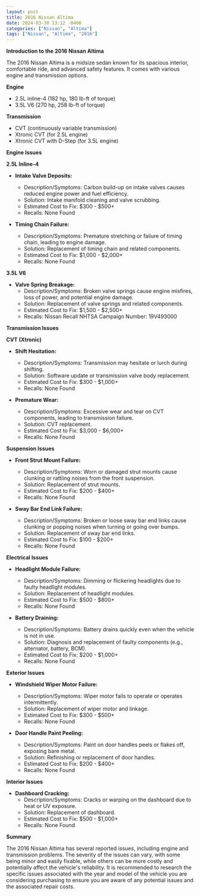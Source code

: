 ```yaml
---
layout: post
title: 2016 Nissan Altima
date: 2024-03-30 13:12 -0400
categories: ["Nissan", "Altima"]
tags: ["Nissan", "Altima", "2016"]
---
```

**Introduction to the 2016 Nissan Altima**

The 2016 Nissan Altima is a midsize sedan known for its spacious interior, comfortable ride, and advanced safety features. It comes with various engine and transmission options.

**Engine**

* 2.5L inline-4 (182 hp, 180 lb-ft of torque)
* 3.5L V6 (270 hp, 258 lb-ft of torque)

**Transmission**

* CVT (continuously variable transmission)
* Xtronic CVT (for 2.5L engine)
* Xtronic CVT with D-Step (for 3.5L engine)

**Engine Issues**

**2.5L Inline-4**

* **Intake Valve Deposits:**
    * Description/Symptoms: Carbon build-up on intake valves causes reduced engine power and fuel efficiency.
    * Solution: Intake manifold cleaning and valve scrubbing.
    * Estimated Cost to Fix: $300 - $500+
    * Recalls: None Found

* **Timing Chain Failure:**
    * Description/Symptoms: Premature stretching or failure of timing chain, leading to engine damage.
    * Solution: Replacement of timing chain and related components.
    * Estimated Cost to Fix: $1,000 - $2,000+
    * Recalls: None Found

**3.5L V6**

* **Valve Spring Breakage:**
    * Description/Symptoms: Broken valve springs cause engine misfires, loss of power, and potential engine damage.
    * Solution: Replacement of valve springs and related components.
    * Estimated Cost to Fix: $1,500 - $2,500+
    * Recalls: Nissan Recall NHTSA Campaign Number: 19V493000

**Transmission Issues**

**CVT (Xtronic)**

* **Shift Hesitation:**
    * Description/Symptoms: Transmission may hesitate or lurch during shifting.
    * Solution: Software update or transmission valve body replacement.
    * Estimated Cost to Fix: $300 - $1,000+
    * Recalls: None Found

* **Premature Wear:**
    * Description/Symptoms: Excessive wear and tear on CVT components, leading to transmission failure.
    * Solution: CVT replacement.
    * Estimated Cost to Fix: $3,000 - $6,000+
    * Recalls: None Found

**Suspension Issues**

* **Front Strut Mount Failure:**
    * Description/Symptoms: Worn or damaged strut mounts cause clunking or rattling noises from the front suspension.
    * Solution: Replacement of strut mounts.
    * Estimated Cost to Fix: $200 - $400+
    * Recalls: None Found

* **Sway Bar End Link Failure:**
    * Description/Symptoms: Broken or loose sway bar end links cause clunking or popping noises when turning or going over bumps.
    * Solution: Replacement of sway bar end links.
    * Estimated Cost to Fix: $100 - $200+
    * Recalls: None Found

**Electrical Issues**

* **Headlight Module Failure:**
    * Description/Symptoms: Dimming or flickering headlights due to faulty headlight modules.
    * Solution: Replacement of headlight modules.
    * Estimated Cost to Fix: $500 - $800+
    * Recalls: None Found

* **Battery Draining:**
    * Description/Symptoms: Battery drains quickly even when the vehicle is not in use.
    * Solution: Diagnosis and replacement of faulty components (e.g., alternator, battery, BCM).
    * Estimated Cost to Fix: $200 - $1,000+
    * Recalls: None Found

**Exterior Issues**

* **Windshield Wiper Motor Failure:**
    * Description/Symptoms: Wiper motor fails to operate or operates intermittently.
    * Solution: Replacement of wiper motor and linkage.
    * Estimated Cost to Fix: $300 - $500+
    * Recalls: None Found

* **Door Handle Paint Peeling:**
    * Description/Symptoms: Paint on door handles peels or flakes off, exposing bare metal.
    * Solution: Refinishing or replacement of door handles.
    * Estimated Cost to Fix: $200 - $400+
    * Recalls: None Found

**Interior Issues**

* **Dashboard Cracking:**
    * Description/Symptoms: Cracks or warping on the dashboard due to heat or UV exposure.
    * Solution: Replacement of dashboard.
    * Estimated Cost to Fix: $500 - $1,000+
    * Recalls: None Found

**Summary**

The 2016 Nissan Altima has several reported issues, including engine and transmission problems. The severity of the issues can vary, with some being minor and easily fixable, while others can be more costly and potentially affect the vehicle's reliability. It is recommended to research the specific issues associated with the year and model of the vehicle you are considering purchasing to ensure you are aware of any potential issues and the associated repair costs.
